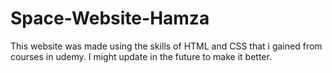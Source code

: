 # Space-Website-Hamza
This website was made using the skills of HTML and CSS that i gained from courses in udemy. I might update in the future to make it better.
